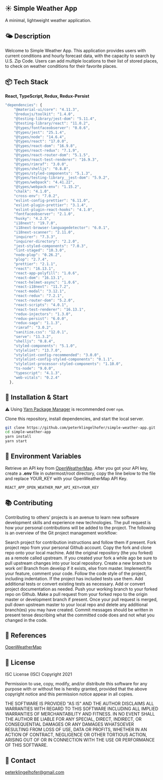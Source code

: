 ## ☀️ Simple Weather App

A minimal, lightweight weather application.

## 🌤 Description

Welcome to Simple Weather App. This application provides users with current conditions and hourly forecast data, with the capacity to search by U.S. Zip Code. Users can add multiple locations to their list of stored places, to check on weather conditions for their favorite places.

## 📦 Tech Stack

**React, TypeScript, Redux, Redux-Persist**

```javascript
"dependencies": {
    "@material-ui/core": "4.11.3",
    "@reduxjs/toolkit": "1.4.0",
    "@testing-library/jest-dom": "5.11.4",
    "@testing-library/react": "11.0.2",
    "@types/fontfaceobserver": "0.0.6",
    "@types/jest": "25.1.4",
    "@types/node": "14.6.4",
    "@types/react": "17.0.0",
    "@types/react-dom": "16.9.8",
    "@types/react-redux": "7.1.9",
    "@types/react-router-dom": "5.1.5",
    "@types/react-test-renderer": "16.9.3",
    "@types/rimraf": "3.0.0",
    "@types/shelljs": "0.8.8",
    "@types/styled-components": "5.1.3",
    "@types/testing-library__jest-dom": "5.9.2",
    "@types/webpack": "4.41.22",
    "@types/webpack-env": "1.15.2",
    "chalk": "4.1.0",
    "cross-env": "7.0.2",
    "eslint-config-prettier": "6.11.0",
    "eslint-plugin-prettier": "3.1.4",
    "eslint-plugin-react-hooks": "4.1.0",
    "fontfaceobserver": "2.1.0",
    "husky": "4.2.5",
    "i18next": "19.7.0",
    "i18next-browser-languagedetector": "6.0.1",
    "i18next-scanner": "2.11.0",
    "inquirer": "7.3.3",
    "inquirer-directory": "2.2.0",
    "jest-styled-components": "7.0.3",
    "lint-staged": "10.3.0",
    "node-plop": "0.26.2",
    "plop": "2.7.4",
    "prettier": "2.1.1",
    "react": "16.13.1",
    "react-app-polyfill": "1.0.6",
    "react-dom": "16.13.1",
    "react-helmet-async": "1.0.6",
    "react-i18next": "11.7.2",
    "react-modal": "3.12.1",
    "react-redux": "7.2.1",
    "react-router-dom": "5.2.0",
    "react-scripts": "4.0.1",
    "react-test-renderer": "16.13.1",
    "redux-injectors": "1.3.0",
    "redux-persist": "6.0.0",
    "redux-saga": "1.1.3",
    "rimraf": "3.0.2",
    "sanitize.css": "12.0.1",
    "serve": "11.3.2",
    "shelljs": "0.8.4",
    "styled-components": "5.1.0",
    "stylelint": "13.7.0",
    "stylelint-config-recommended": "3.0.0",
    "stylelint-config-styled-components": "0.1.1",
    "stylelint-processor-styled-components": "1.10.0",
    "ts-node": "9.0.0",
    "typescript": "4.1.3",
    "web-vitals": "0.2.4"
  },
```

## 🔧 Installation & Start

⚠️ Using [Yarn Package Manager](https://yarnpkg.com) is recommended over `npm`.

Clone this repository, install dependencies, and start the local server.

```bash
git clone https://github.com/peterklingelhofer/simple-weather-app.git
cd simple-weather-app
yarn install
yarn start
```

## 🔖 Environment Variables

Retrieve an API key from [OpenWeatherMap](https://openweathermap.org/ 'OpenWeatherMap').
After you got your API key, create a **.env** file in outermost/root directory, copy the line below to the file and replace YOUR_KEY with your OpenWeatherMap API Key.

```
REACT_APP_OPEN_WEATHER_MAP_API_KEY=YOUR_KEY
```

## 📚 Contributing

Contributing to others’ projects is an avenue to learn new software development skills and experience new technologies. The pull request is how your personal contributions will be added to the project. The following is an overview of the Git project management workflow:

Search project for contribution instructions and follow them if present.
Fork project repo from your personal Github account.
Copy the fork and clone repo onto your local machine.
Add the original repository (the you forked) as a remote called upstream.
If you created your fork a while ago be sure to pull upstream changes into your local repository.
Create a new branch to work on! Branch from develop if it exists, else from master.
Implement/fix your feature, comment your code.
Follow the code style of the project, including indentation.
If the project has included tests use them.
Add additional tests or convert existing tests as necessary.
Add or convert project documentation as needed.
Push your working branch to your forked repo on Github.
Make a pull request from your forked repo to the origin master or development branch if present.
Once your pull request is merged, pull down upstream master to your local repo and delete any additional branch(es) you may have created.
Commit messages should be written in present tense describing what the committed code does and not what you changed in the code.

## 📖 References

[OpenWeatherMap](https://openweathermap.org/ 'OpenWeatherMap')

## 📑 License

ISC License (ISC)
Copyright 2021

Permission to use, copy, modify, and/or distribute this software for any purpose with or without fee is hereby granted, provided that the above copyright notice and this permission notice appear in all copies.

THE SOFTWARE IS PROVIDED "AS IS" AND THE AUTHOR DISCLAIMS ALL WARRANTIES WITH REGARD TO THIS SOFTWARE INCLUDING ALL IMPLIED WARRANTIES OF MERCHANTABILITY AND FITNESS. IN NO EVENT SHALL THE AUTHOR BE LIABLE FOR ANY SPECIAL, DIRECT, INDIRECT, OR CONSEQUENTIAL DAMAGES OR ANY DAMAGES WHATSOEVER RESULTING FROM LOSS OF USE, DATA OR PROFITS, WHETHER IN AN ACTION OF CONTRACT, NEGLIGENCE OR OTHER TORTIOUS ACTION, ARISING OUT OF OR IN CONNECTION WITH THE USE OR PERFORMANCE OF THIS SOFTWARE.

## 📇 Contact

peterklingelhofer@gmail.com
